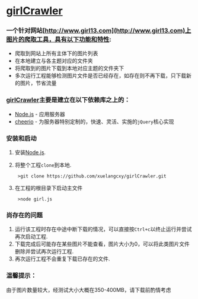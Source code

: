 # [girlCrawler](https://github.com/xuelangcxy/girlCrawler)

### 一个针对网站[http://www.girl13.com](http://www.girl13.com)上图片的爬取工具，具有以下功能和特性:

* 爬取到网站上所有主体下的图片列表
* 在本地建立与各主题对应的文件夹
* 将爬取到的图片下载到本地对应主题的文件夹下
* 多次运行工程能够检测图片文件是否已经存在，如存在则不再下载，只下载新的图片，节省流量

### [girlCrawler](https://github.com/xuelangcxy/girlCrawler)主要是建立在以下依赖库之上的：

* [Node.js](http://nodejs.org/) - 应用服务器
* [cheerio](https://www.npmjs.com/package/cheerio) - 为服务器特别定制的，快速、灵活、实施的`jQuery`核心实现

### 安装和启动

1. 安装[Node.js](http://nodejs.org/).
2. 将整个工程`clone`到本地.

		>git clone https://github.com/xuelangcxy/girlCrawler.git

3. 在工程的根目录下启动主文件

		>node girl.js

### 尚存在的问题

1. 运行该工程时存在中途中断下载的情况，可以直接按`Ctrl+c`以终止运行并尝试再次启动工程.
2. 下载完成后可能存在某些图片不能查看，图片大小为0，可以将此类图片文件删除并尝试再次运行工程.
3. 再次运行工程不会重复下载已存在的文件.

### 温馨提示：

由于图片数量较大，经测试大小大概在350-400MB，请下载前酌情考虑
